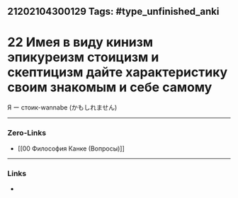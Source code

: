 21202104300129
Tags: #type_unfinished_anki 
---
# 22 Имея в виду кинизм эпикуреизм стоицизм и скептицизм дайте характеристику своим знакомым и себе самому

Я ー стоик-wannabe (かもしれません)

---
### Zero-Links
- [[00 Философия Канке (Вопросы)]]
---
### Links
-
